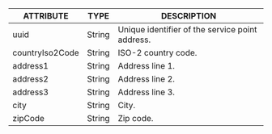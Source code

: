 | ATTRIBUTE | TYPE | DESCRIPTION |
| --- | --- | --- |
| uuid | String | Unique identifier of the service point address. |
| countryIso2Code | String | ISO-2 country code. |
| address1 | String | Address line 1. |
| address2 | String | Address line 2. |
| address3 | String | Address line 3. |
| city | String | City. |
| zipCode | String | Zip code. |
